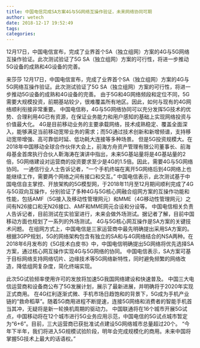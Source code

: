 ```yaml
---
title: 中国电信完成SA方案4G与5G网络互操作验证，未来网络协同可期
author: wetech
date: 2018-12-17 19:52:49
tags: 
categories: 
---
```

12月17日，中国电信宣布，完成了业界首个SA（独立组网）方案的4G与5G网络互操作验证。此次测试验证了5G SA（独立组网）方案的可行性，将进一步推动5G设备的成熟和4G设备的完善。
<!-- more -->
来莎莎
12月17日，中国电信宣布，完成了业界首个SA（独立组网）方案的4G与5G网络互操作验证。此次测试验证了5G SA（独立组网）方案的可行性，将进一步推动5G设备的成熟和4G设备的完善。
由于5G和4G网络频段和定位不同，5G需要大规模投资，前期基站较少，很难覆盖所有地区。因此，如何与现有的4G网络顺利衔接非常重要。
中国电信称，4G与5G网络协同可以充分发挥5G技术的优势、合理利用4G已有资源，在保证业务能力和用户感知的基础上实现网络投资与价值最大化。
4G是目前移动业务的主要承载网络，技术成熟稳定、覆盖全面深入，能够满足当前移动宽带业务的需求；而5G通过技术创新和新增频谱，支持移动宽带增强、高可靠低时延、低功耗大连接等多种场景。
但是5G投资规模大。在2018年中国移动全球合作伙伴大会上，前海方舟资产管理有限公司董事长、前海母基金首席执行合伙人靳海涛在演讲中指出，未来5G基站量将是4G基站量的2倍，5G网络建设对运营商的投资要求至少是4G的1.5倍。因此，需要4G与5G网络协同。
一通信行业人士告诉记者，“一个手机终端在离开5G网络后到4G网络上也能继续工作，需要两个网络之间有接口和交互。”
中国电信表示，此次测试基于中国电信自主掌控、开放架构的5G模型网，于2018年11月至12月期间顺利完成了4G与5G双向互操作，分别验证了多种4G与5G核心网融合组网方案的互操作功能和性能，包括AMF（5G接入及移动性管理网元）和MME（4G移动性管理网元）之间有N26接口和无N26接口、AMF和MME网元合设和分设等。
中国电信相关负责人告诉记者，目前测试在实验室进行，未来会做外场测试。据记者了解，目前中国移动方面也规划了一系列的外场测试。
4G与5G核心网互操作是SA方案的关键技术问题。
在组网方式上，中国电信是三家运营商中最先明确提出采用SA方案的。根据3GPP规划，5G的网络架构包含有独立的SA和与4G网络结合的NSA两种。在2018年6月发布的《5G技术白皮书》中，中国电信明确提出5G网络将优先选择SA方案，通过核心网互操作实现4G与5G网络的协同。
中国电信表示，SA方案可基于目标网络支持网络切片、边缘技术等5G网络新特性，同时避免频繁的网络改造，降低组网复杂度，简化终端实现。
 
 
此次5G试验频率使用许可的发放将加速5G我国网络建设和快速普及。
中国三大电信运营商和设备商公布了5G发展计划，展示了最新进展，并明确将于2020年实现正式商用。
在4G红利逐渐式微、手机市场日趋饱和的背景下，5G成为手机产业链的“救命稻草”。随着5G商用进程不断提速，连接5G网络和消费者的智能手机首当其冲，无疑将是新一轮换机周期的驱动力。
中国联通将在16个城市开展5G试点，中国移动将在12个城市进行5G业务应用示范，中国电信的5G试点城市暂定为“6+6”。目前，三大运营商已获批准试点建设5G网络城市总量超过20个。
“今年下半年，我们将进入5G规模试验阶段，明年会完成规模化的商用。未来中国将掌握5G技术上最大的话语权。”
